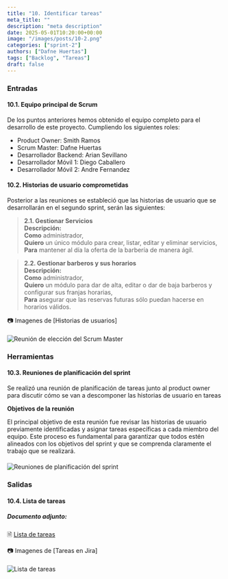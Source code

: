```yaml
---
title: "10. Identificar tareas"
meta_title: ""
description: "meta description"
date: 2025-05-01T10:20:00+00:00
image: "/images/posts/10-2.png"
categories: ["sprint-2"]
authors: ["Dafne Huertas"]
tags: ["Backlog", "Tareas"]
draft: false
---
```

### Entradas

#### 10.1. Equipo principal de Scrum
De los puntos anteriores hemos obtenido el equipo completo para el desarrollo de este proyecto. Cumpliendo los siguientes roles:

- Product Owner: Smith Ramos
- Scrum Master: Dafne Huertas
- Desarrollador Backend: Arian Sevillano
- Desarrollador Móvil 1: Diego Caballero
- Desarrollador Móvil 2: Andre Fernandez

#### 10.2. Historias de usuario comprometidas

Posterior a las reuniones se estableció que las historias de usuario que se desarrollarán en el segundo sprint, serán las siguientes:

> **2.1. Gestionar Servicios**  
> **Descripción:**  
> **Como** administrador,  
> **Quiero** un único módulo para crear, listar, editar y eliminar servicios,  
> **Para** mantener al día la oferta de la barbería de manera ágil.

> **2.2. Gestionar barberos y sus horarios**  
> **Descripción:**  
> **Como** administrador,  
> **Quiero** un módulo para dar de alta, editar o dar de baja barberos y configurar sus franjas horarias,  
> **Para** asegurar que las reservas futuras sólo puedan hacerse en horarios válidos.

 📷 Imagenes de [Historias de usuarios]
 <img src="/images/sprint_2/epica_historia.png" 
     alt="Reunión de elección del Scrum Master" 
     style="display: block; margin: 20px auto; max-width: 100%;" />

### Herramientas

#### 10.3. Reuniones de planificación del sprint
Se realizó una reunión de planificación de tareas junto al product owner para discutir cómo se van a descomponer las historias de usuario en tareas

**Objetivos de la reunión**

El principal objetivo de esta reunión fue revisar las historias de usuario previamente identificadas y asignar tareas específicas a cada miembro del equipo. Este proceso es fundamental para garantizar que todos estén alineados con los objetivos del sprint y que se comprenda claramente el trabajo que se realizará.

<img src="/images/sprint_2/reunion_scrum_team.png" 
     alt="Reuniones de planificación del sprint" 
     style="display: block; margin: 20px auto; max-width: 100%;" />

### Salidas

#### 10.4. Lista de tareas

##### **Documento adjunto:**
🗎 [Lista de tareas](https://docs.google.com/document/d/1hz3541Hj6foB77w7X7nruC1tG5B6bGsst5RV54BRSBY/edit?usp=sharing)

 📷 Imagenes de [Tareas en Jira]
 <img src="/images/sprint_2/tareas.png" 
     alt="Lista de tareas" 
     style="display: block; margin: 20px auto; max-width: 100%;" />